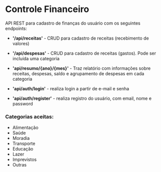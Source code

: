 # Controle Financeiro

API REST para cadastro de finanças do usuário com os seguintes endpoints:

* __'/api/receitas'__ - CRUD para cadastro de receitas (recebimento de valores)

* __'/api/despesas'__ - CRUD para cadastro de receitas (gastos). Pode ser incluída uma categoria

* __'api/resumo/{ano}/{mes}'__ - Traz relatório com informações sobre receitas, despesas, saldo e agrupamento de despesas em cada categoria

* __'api/auth/login'__ - realiza login a partir de e-mail e senha

* __'api/auth/register'__ - realiza registro do usuário, com email, nome e password

### Categorias aceitas:
* Alimentação
* Saúde
* Moradia
* Transporte
* Educação
* Lazer
* Imprevistos
* Outras
  

